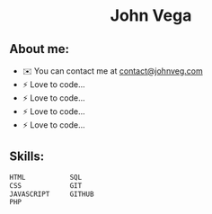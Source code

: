 <h1 align="center"><b>John Vega</b></h1>

<div> <h2>About me:</h2>    
      
*   ✉️  You can contact me at [contact@johnveg.com](mailto:contact@johnveg.com)
*   ⚡  Love to code...
*   ⚡  Love to code...
*   ⚡  Love to code...
*   ⚡  Love to code...
 
</div>

<h2>Skills:</h2>    
      
```diff
HTML           SQL
CSS            GIT         
JAVASCRIPT     GITHUB
PHP            
